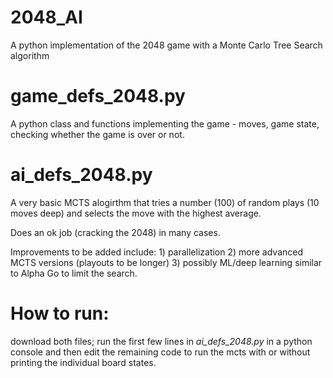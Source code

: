 # 2048_AI
A python implementation of the 2048 game with a Monte Carlo Tree Search algorithm 

# game_defs_2048.py
A python class and functions implementing the game - moves, game state, checking whether the game is over or not.

# ai_defs_2048.py
A very basic MCTS alogirthm that tries a number (100) of random plays (10 moves deep) and selects the move with the highest average.

Does an ok job (cracking the 2048) in many cases. 

Improvements to be added include: 1) parallelization 2) more advanced MCTS versions (playouts to be longer) 3) possibly ML/deep learning similar to Alpha Go to limit the search.

# How to run:
download both files; run the first few lines in *ai_defs_2048.py* in a python console and then edit the remaining code to run the mcts with or without printing the individual board states.
